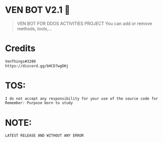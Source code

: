 # VEN BOT V2.1 🐐
> VEN BOT FOR DDOS ACTIVITIES PROJECT
> You can add or remove methods, tools,...

# Credits
```sh
VenThings#3280
https://discord.gg/bHCD7wgDHj
```

# TOS:
```sh
I do not accept any responsibility for your use of the source code for any purpose
Remember: Purpose born to study
```

# NOTE:
```sh
LATEST RELEASE AND WITHOUT ANY ERROR
```
